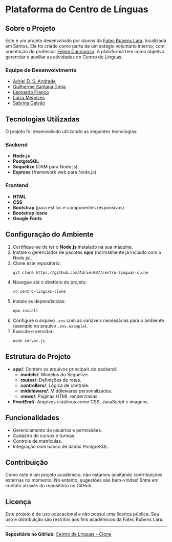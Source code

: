 # Plataforma do Centro de Línguas

## Sobre o Projeto
Este é um projeto desenvolvido por alunos da [Fatec Rubens Lara](https://www.linkedin.com/school/fatecrl/posts/?feedView=all), localizada em Santos. Ele foi criado como parte de um estágio voluntário interno, com orientação do professor [Felipe Cannarozo](https://www.linkedin.com/in/felipe-cannarozzo-louren%C3%A7o-32199520/). A plataforma tem como objetivo gerenciar e auxiliar as atividades do Centro de Línguas.

### Equipe de Desenvolvimento
- [Adriel D. S. Andrade](https://www.linkedin.com/in/adriel-domingues-de-souza-andrade/)
- [Guilherme Santana Dória](https://www.linkedin.com/in/guilherme-santana-d%C3%B3ria-a283a4248/)
- [Leonardo Franco](https://www.linkedin.com/in/leo-franco1/)
- [Luiza Menezes](https://www.linkedin.com/in/luizamenezesg/)
- [Sabrina Galvão](https://www.linkedin.com/in/sabrina-allexia-galv%C3%A3o-da-silva-9461991b7/)

## Tecnologias Utilizadas
O projeto foi desenvolvido utilizando as seguintes tecnologias:

### Backend
- **Node.js**
- **PostgreSQL**
- **Sequelize** (ORM para Node.js)
- **Express** (framework web para Node.js)

### Frontend
- **HTML**
- **CSS**
- **Bootstrap** (para estilos e componentes responsivos)
- **Bootstrap Icons**
- **Google Fonts**

## Configuração do Ambiente
1. Certifique-se de ter o **Node.js** instalado na sua máquina.
2. Instale o gerenciador de pacotes **npm** (normalmente já incluído com o Node.js).
3. Clone este repositório:
   ```bash
   git clone https://github.com/Adriel007/centro-linguas-clone
   ```
4. Navegue até o diretório do projeto:
   ```bash
   cd centro-linguas-clone
   ```
5. Instale as dependências:
   ```bash
   npm install
   ```
6. Configure o arquivo `.env` com as variáveis necessárias para o ambiente (exemplo no arquivo `.env.example`).
7. Execute o servidor:
   ```bash
   node server.js
   ```

## Estrutura do Projeto
- **app/**: Contém os arquivos principais do backend.
  - **models/**: Modelos do Sequelize.
  - **routes/**: Definições de rotas.
  - **controllers/**: Lógica de controle.
  - **middleware/**: Middlewares personalizados.
  - **views/**: Páginas HTML renderizadas.
- **FrontEnd/**: Arquivos estáticos como CSS, JavaScript e imagens.

## Funcionalidades
- Gerenciamento de usuários e permissões.
- Cadastro de cursos e turmas.
- Controle de matrículas.
- Integração com banco de dados PostgreSQL.

## Contribuição
Como este é um projeto acadêmico, não estamos aceitando contribuições externas no momento. No entanto, sugestões são bem-vindas! Entre em contato através do repositório no GitHub.

## Licença
Este projeto é de uso educacional e não possui uma licença pública. Seu uso e distribuição são restritos aos fins acadêmicos da Fatec Rubens Lara.

---
**Repositório no GitHub**: [Centro de Línguas - Clone](https://github.com/Adriel007/centro-linguas-clone)
